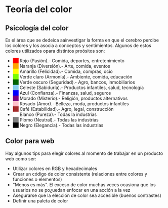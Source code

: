 # Teoría del color

## Psicología del color

Es el área que se dedeica aainvestigar la forma en que el cerebro percibe los colores y los asocia a conceptos y sentimientos. Algunos de estos colores utilizados opara distintos proósitos son:

- <span style="background-color: red; color: red">##</span> Rojo (Pasión).- Comida, deportes, entretenimiento
- <span style="background-color: orange; color: orange">##</span> Naranja (Diversión).- Arte, comida, eventos
- <span style="background-color: yellow; color: yellow">##</span> Amarillo (Felicidad).- Comida, compras, ocio
- <span style="background-color: lawngreen; color: lawngreen">##</span> Verde claro (Armonía).- Ambiente, comida, educación
- <span style="background-color: darkgreen; color: darkgreen">##</span> Verde oscuro (Seguridad).- Agro, bancos, inmobiliarios
- <span style="background-color: skyblue; color: skyblue">##</span> Celeste (Sabiduría).- Productos infantiles, salud, tecnología
- <span style="background-color: blue; color: blue">##</span> Azul (Confianza).- Finanzas, salud, seguros
- <span style="background-color: purple; color: purple">##</span> Morado (Misterio).- Religión, productos alternativos
- <span style="background-color: pink; color: pink">##</span> Rosado (Amor).- Belleza, moda, productos infantiles
- <span style="background-color: brown; color: brown">##</span> Café (Estabilidad).- Agro, legal, construcción
- <span style="background-color: white; color: white">##</span> Blanco (Pureza).- Todas la industrias
- <span style="background-color: gray; color: gray">##</span> Plomo (Neutral).- Todas las industrias
- <span style="background-color: black; color: black">##</span> Negro (Elegancia).- Todas las industrias

## Color para web

Hay algunos tips para elegir colores al momento de trabajar en un producto web como ser:

- Utilizar colores en RGB y hexadecimales
- Crear un código de color consistente (relaciones entre colores y funciones o elementos)
- "Menos es más". El exceso de color muchas veces ocasiona que los usuarios no se po¿uedan enfocar en una acción a la vez
- Asegurarse que la elección de color sea accesible (buenos contrastes)
- Definir una paleta de color
